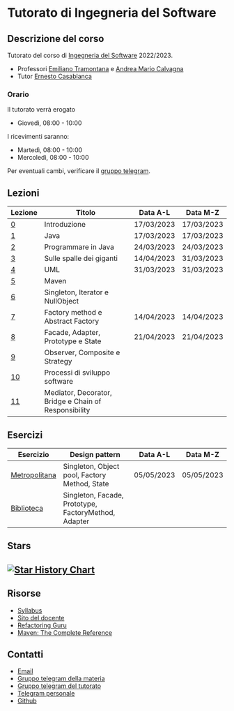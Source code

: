 # Tutorato di Ingegneria del Software

<!-- New section -->

## Descrizione del corso

Tutorato del corso di [Ingegneria del Software](https://web.dmi.unict.it/corsi/l-31/insegnamenti?seuid=609219B7-63E2-417A-BDFD-A86B9856BAF1) 2022/2023.

- Professori [Emiliano Tramontana](https://web.dmi.unict.it/docenti/emiliano.alessio.tramontana) e [Andrea Mario Calvagna](https://web.dmi.unict.it/docenti/andrea.calvagna)
- Tutor [Ernesto Casablanca](https://github.com/TendTo)

<!-- New subsection -->

### Orario

Il tutorato verrà erogato

- Giovedì, 08:00 - 10:00

I ricevimenti saranno:

- Martedì, 08:00 - 10:00
- Mercoledì, 08:00 - 10:00

Per eventuali cambi, verificare il [gruppo telegram](https://t.me/+VgP5Dogke9phOTY0).

<!-- New section -->

## Lezioni

<div class="scrollable">

| Lezione                                                                                                                                              | Titolo                                                | Data A-L   | Data M-Z   |
| ---------------------------------------------------------------------------------------------------------------------------------------------------- | ----------------------------------------------------- | ---------- | ---------- |
| [0](https://tendto.github.io/Tutorato-Ingegneria-del-Software/lezioni/0-Introduzione)                                                                | Introduzione                                          | 17/03/2023 | 17/03/2023 |
| [1](https://tendto.github.io/Tutorato-Ingegneria-del-Software/lezioni/1-Java)                                                                        | Java                                                  | 17/03/2023 | 17/03/2023 |
| [2](https://tendto.github.io/Tutorato-Ingegneria-del-Software/lezioni/2-Programmare%20in%20Java)                                                     | Programmare in Java                                   | 24/03/2023 | 24/03/2023 |
| [3](https://tendto.github.io/Tutorato-Ingegneria-del-Software/lezioni/3-Sulle%20spalle%20dei%20giganti)                                              | Sulle spalle dei giganti                              | 14/04/2023 | 31/03/2023 |
| [4](https://tendto.github.io/Tutorato-Ingegneria-del-Software/lezioni/4-UML)                                                                         | UML                                                   | 31/03/2023 | 31/03/2023 |
| [5](https://tendto.github.io/Tutorato-Ingegneria-del-Software/lezioni/5-Maven)                                                                       | Maven                                                 |            |            |
| [6](https://tendto.github.io/Tutorato-Ingegneria-del-Software/lezioni/6-Singleton,%20Iterator,%20NullObject)                                         | Singleton, Iterator e NullObject                      |            |            |
| [7](https://tendto.github.io/Tutorato-Ingegneria-del-Software/lezioni/7-Factory%20Method,%20Abstract%20Factory)                                      | Factory method e Abstract Factory                     | 14/04/2023 | 14/04/2023 |
| [8](https://tendto.github.io/Tutorato-Ingegneria-del-Software/lezioni/8-Facade,%20Adapter,%20Prototype,%20State)                                     | Facade, Adapter, Prototype e State                    | 21/04/2023 | 21/04/2023 |
| [9](https://tendto.github.io/Tutorato-Ingegneria-del-Software/lezioni/9-Observer,%20Composite,%20Strategy)                                           | Observer, Composite e Strategy                        |            |            |
| [10](https://tendto.github.io/Tutorato-Ingegneria-del-Software/lezioni/10-Processi%20di%20sviluppo%20software/)                                      | Processi di sviluppo software                         |            |            |
| [11](https://tendto.github.io/Tutorato-Ingegneria-del-Software/lezioni/11-Mediator,%20Decorator,%20Bridge,%20Chain%20of%20Responsibility/index.html) | Mediator, Decorator, Bridge e Chain of Responsibility |            |            |

</div>

<!-- New section -->

## Esercizi

| Esercizio                                                                                                               | Design pattern                                       | Data A-L   | Data M-Z   |
| ----------------------------------------------------------------------------------------------------------------------- | ---------------------------------------------------- | ---------- | ---------- |
| [Metropolitana](https://github.com/TendTo/Tutorato-Ingegneria-del-Software/tree/master/esercizi/progetti/metropolitana) | Singleton, Object pool, Factory Method, State        | 05/05/2023 | 05/05/2023 |
| [Biblioteca](https://github.com/TendTo/Tutorato-Ingegneria-del-Software/tree/master/esercizi/progetti/biblioteca)       | Singleton, Facade, Prototype, FactoryMethod, Adapter |            |            |

<!-- New section -->

## Stars

## [![Star History Chart](https://api.star-history.com/svg?repos=TendTo/Tutorato-Ingegneria-del-Software&type=Date)](https://star-history.com/#TendTo/Tutorato-Ingegneria-del-Software&Date)

<!-- New section -->

## Risorse

- [Syllabus](https://web.dmi.unict.it/corsi/l-31/insegnamenti?seuid=609219B7-63E2-417A-BDFD-A86B9856BAF1)
- [Sito del docente](https://www.dmi.unict.it/tramonta/se/ingegneria-software.html)
- [Refactoring Guru](https://refactoring.guru/design-patterns/catalog)
- [Maven: The Complete Reference](https://books.sonatype.com/mvnref-book/reference/index.html)

<!-- New section -->

## Contatti

- [Email](mailto:casablancaernesto@gmail.com)
- [Gruppo telegram della materia](https://t.me/+CBrlIVk9UxA4dL45yDiKOg)
- [Gruppo telegram del tutorato](https://t.me/+VgP5Dogke9phOTY0)
- [Telegram personale](https://t.me/TendTo)
- [Github](https://github.com/TendTo)
